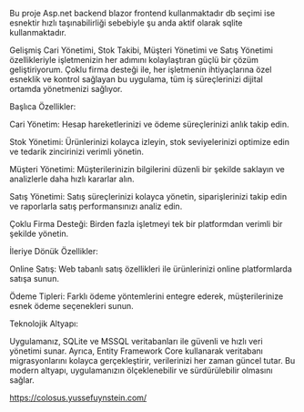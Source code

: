 Bu proje Asp.net backend blazor frontend kullanmaktadır db seçimi ise esnektir hızlı taşınabilirliği sebebiyle şu anda aktif olarak sqlite kullanmaktadır.

Gelişmiş Cari Yönetimi, Stok Takibi, Müşteri Yönetimi ve Satış Yönetimi özellikleriyle işletmenizin her adımını kolaylaştıran güçlü bir çözüm geliştiriyorum. Çoklu firma desteği ile, her işletmenin ihtiyaçlarına özel esneklik ve kontrol sağlayan bu uygulama, tüm iş süreçlerinizi dijital ortamda yönetmenizi sağlıyor.

Başlıca Özellikler:

Cari Yönetim: Hesap hareketlerinizi ve ödeme süreçlerinizi anlık takip edin.

Stok Yönetimi: Ürünlerinizi kolayca izleyin, stok seviyelerinizi optimize edin ve tedarik zincirinizi verimli yönetin.

Müşteri Yönetimi: Müşterilerinizin bilgilerini düzenli bir şekilde saklayın ve analizlerle daha hızlı kararlar alın.

Satış Yönetimi: Satış süreçlerinizi kolayca yönetin, siparişlerinizi takip edin ve raporlarla satış performansınızı analiz edin.

Çoklu Firma Desteği: Birden fazla işletmeyi tek bir platformdan verimli bir şekilde yönetin.

İleriye Dönük Özellikler:

Online Satış: Web tabanlı satış özellikleri ile ürünlerinizi online platformlarda satışa sunun.

Ödeme Tipleri: Farklı ödeme yöntemlerini entegre ederek, müşterilerinize esnek ödeme seçenekleri sunun.

Teknolojik Altyapı:

Uygulamanız, SQLite ve MSSQL veritabanları ile güvenli ve hızlı veri yönetimi sunar. Ayrıca, Entity Framework Core kullanarak veritabanı migrasyonlarını kolayca gerçekleştirir, verilerinizi her zaman güncel tutar. Bu modern altyapı, uygulamanızın ölçeklenebilir ve sürdürülebilir olmasını sağlar.


https://colosus.yussefuynstein.com/
